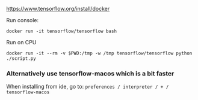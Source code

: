https://www.tensorflow.org/install/docker

Run console:

```
docker run -it tensorflow/tensorflow bash
```

Run on CPU
```
docker run -it --rm -v $PWD:/tmp -w /tmp tensorflow/tensorflow python ./script.py
```

### Alternatively use tensorflow-macos which is a bit faster

When installing from ide, go to:
`preferences / interpreter / + / tensorflow-macos`